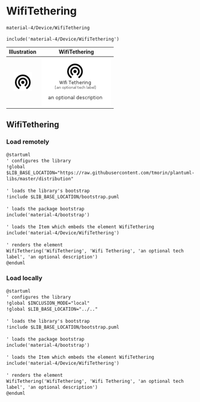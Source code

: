 # WifiTethering


```text
material-4/Device/WifiTethering
```

```text
include('material-4/Device/WifiTethering')
```



| Illustration | WifiTethering |
| :---: | :---: |
| ![illustration for Illustration](../../material-4/Device/WifiTethering.png) | ![illustration for WifiTethering](../../material-4/Device/WifiTethering.Local.png) |




## WifiTethering

### Load remotely
```plantuml
@startuml
' configures the library
!global $LIB_BASE_LOCATION="https://raw.githubusercontent.com/tmorin/plantuml-libs/master/distribution"

' loads the library's bootstrap
!include $LIB_BASE_LOCATION/bootstrap.puml

' loads the package bootstrap
include('material-4/bootstrap')

' loads the Item which embeds the element WifiTethering
include('material-4/Device/WifiTethering')

' renders the element
WifiTethering('WifiTethering', 'Wifi Tethering', 'an optional tech label', 'an optional description')
@enduml
```

### Load locally
```plantuml
@startuml
' configures the library
!global $INCLUSION_MODE="local"
!global $LIB_BASE_LOCATION="../.."

' loads the library's bootstrap
!include $LIB_BASE_LOCATION/bootstrap.puml

' loads the package bootstrap
include('material-4/bootstrap')

' loads the Item which embeds the element WifiTethering
include('material-4/Device/WifiTethering')

' renders the element
WifiTethering('WifiTethering', 'Wifi Tethering', 'an optional tech label', 'an optional description')
@enduml
```

